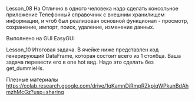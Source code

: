 Lesson_08
На Отлично в одного человека надо сделать консольное приложение Телефонный справочник с внешним хранилищем информации, и чтоб был реализован основной функционал - просмотр, сохранение, импорт, поиск, удаление, изменение данных.

Выполнено на GUI EasyGUI

Lesson_10
Итоговая задача.
В ячейке ниже представлен код генерирующий DataFrame, которая состоит всего из 1 столбца. Ваша задача перевести его в one hot вид. Надо это сделать без get_dummieНs.

Плезные материалы
https://colab.research.google.com/drive/1qKamnDiRmpRZkpiqWPkunBdAhmzhMcGz?usp=sharing
